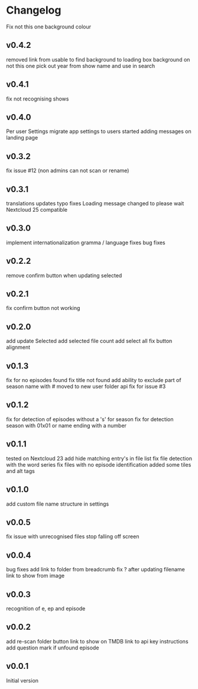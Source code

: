 # Changelog

  Fix not this one background colour 

## v0.4.2
  removed link from usable to find
  background to loading box
  background on not this one
  pick out year from show name and use in search  

## v0.4.1
  fix not recognising shows

## v0.4.0
  Per user Settings
  migrate app settings to users
  started adding messages on landing page

## v0.3.2
  fix issue #12 (non admins can not scan or rename)

## v0.3.1
  translations updates
  typo fixes
  Loading message changed to please wait
  Nextcloud 25 compatible  

## v0.3.0
  implement internationalization
  gramma / language fixes
  bug fixes

## v0.2.2
  remove confirm button when updating selected

## v0.2.1
  fix confirm button not working

## v0.2.0
  add update Selected
  add selected file count
  add select all
  fix button alignment

## v0.1.3
  fix for no episodes found
  fix title not found
  add ability to exclude part of season name with #
  moved to new user folder api
  fix for issue #3

## v0.1.2
  fix for detection of episodes without a 's' for season
  fix for detection season with 01x01 or name ending with a number

## v0.1.1
  tested on Nextcloud 23
  add hide matching entry's in file list
  fix file detection with the word series
  fix files with no episode identification
  added some tiles and alt tags

## v0.1.0
  add custom file name structure in settings

## v0.0.5
  fix issue with unrecognised files
  stop falling off screen

## v0.0.4
  bug fixes
  add link to folder from breadcrumb
  fix ? after updating filename
  link to show from image

## v0.0.3
  recognition of e, ep and episode

## v0.0.2
  add re-scan folder button
  link to show on TMDB
  link to api key instructions
  add question mark if unfound episode

## v0.0.1
Initial version
